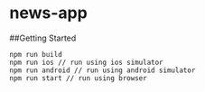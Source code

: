 # news-app

##Getting Started 
```
npm run build
npm run ios // run using ios simulator
npm run android // run using android simulator
npm run start // run using browser
```
